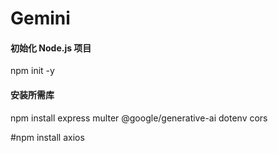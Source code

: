 # Gemini
#### 初始化 Node.js 项目
npm init -y

#### 安装所需库
npm install express multer @google/generative-ai dotenv cors

#npm install axios
